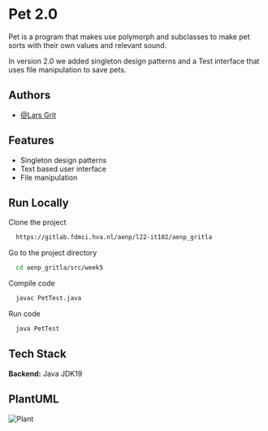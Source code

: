 # Pet 2.0

Pet is a program that makes use polymorph and subclasses to make pet sorts with their own values and relevant sound.

In version 2.0 we added singleton design patterns and a Test interface that uses file manipulation to save pets.
## Authors

- [@Lars Grit](https://gitlab.fdmci.hva.nl/gritla)


## Features

- Singleton design patterns
- Text based user interface
- File manipulation 



## Run Locally

Clone the project

```bash
  https://gitlab.fdmci.hva.nl/aenp/l22-it102/aenp_gritla
```

Go to the project directory

```bash
  cd aenp_gritla/src/week5
```

Compile code

```bash
  javac PetTest.java
```

Run code

```bash
  java PetTest
```


## Tech Stack

**Backend:** Java JDK19

## PlantUML
![Plant](../../images/week5/plant_uml.png)
